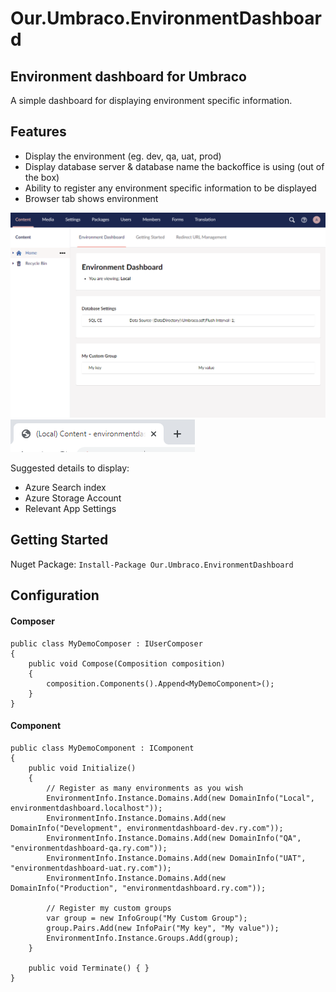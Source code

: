 # Our.Umbraco.EnvironmentDashboard
## Environment dashboard for Umbraco ##
A simple dashboard for displaying environment specific information.

## Features
- Display the environment (eg. dev, qa, uat, prod)
- Display database server & database name the backoffice is using (out of the box)
- Ability to register any environment specific information to be displayed
- Browser tab shows environment

![Dashboard][DashboardImage]
![Browser Tab][BrowserTabImage]


Suggested details to display:
- Azure Search index
- Azure Storage Account
- Relevant App Settings

## Getting Started ##
Nuget Package: ` Install-Package Our.Umbraco.EnvironmentDashboard `

## Configuration ##
#### Composer ####
```
public class MyDemoComposer : IUserComposer
{
	public void Compose(Composition composition)
	{
		composition.Components().Append<MyDemoComponent>();
	}
}
```

#### Component ####
```
public class MyDemoComponent : IComponent
{
	public void Initialize()
	{
		// Register as many environments as you wish
		EnvironmentInfo.Instance.Domains.Add(new DomainInfo("Local", environmentdashboard.localhost"));
		EnvironmentInfo.Instance.Domains.Add(new DomainInfo("Development", environmentdashboard-dev.ry.com"));
		EnvironmentInfo.Instance.Domains.Add(new DomainInfo("QA", "environmentdashboard-qa.ry.com"));
		EnvironmentInfo.Instance.Domains.Add(new DomainInfo("UAT", "environmentdashboard-uat.ry.com"));
		EnvironmentInfo.Instance.Domains.Add(new DomainInfo("Production", "environmentdashboard.ry.com"));

		// Register my custom groups
		var group = new InfoGroup("My Custom Group");
		group.Pairs.Add(new InfoPair("My key", "My value"));
		EnvironmentInfo.Instance.Groups.Add(group);
	}

	public void Terminate() { }
}
```



[DashboardImage]: assets/dashboard.png  "Dashboard"
[BrowserTabImage]: assets/browsertab.png  "BrowserTab"








